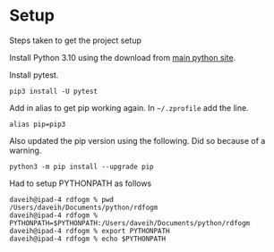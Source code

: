 # Setup
Steps taken to get the project setup

Install Python 3.10 using the download from [main python site](https://www.python.org/downloads/).

Install pytest.
```
pip3 install -U pytest
```
Add in alias to get pip working again. In ```~/.zprofile``` add the line.
```
alias pip=pip3
```
Also updated the pip version using the following. Did so because of a warning.
```
python3 -m pip install --upgrade pip 
```
Had to setup PYTHONPATH as follows
```
daveih@ipad-4 rdfogm % pwd
/Users/daveih/Documents/python/rdfogm
daveih@ipad-4 rdfogm % PYTHONPATH=$PYTHONPATH:/Users/daveih/Documents/python/rdfogm
daveih@ipad-4 rdfogm % export PYTHONPATH
daveih@ipad-4 rdfogm % echo $PYTHONPATH     
```
